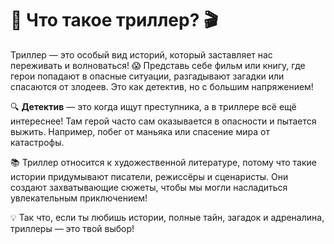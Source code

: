 # 🌟 Что такое триллер? 🎬

Триллер — это особый вид историй, который заставляет нас переживать и волноваться! 😱 Представь себе фильм или книгу, где герои попадают в опасные ситуации, разгадывают загадки или спасаются от злодеев. Это как детектив, но с большим напряжением!

🔍 **Детектив** — это когда ищут преступника, а в триллере всё ещё интереснее! Там герой часто сам оказывается в опасности и пытается выжить. Например, побег от маньяка или спасение мира от катастрофы.

📚 Триллер относится к художественной литературе, потому что такие истории придумывают писатели, режиссёры и сценаристы. Они создают захватывающие сюжеты, чтобы мы могли насладиться увлекательным приключением!

💡 Так что, если ты любишь истории, полные тайн, загадок и адреналина, триллеры — это твой выбор!